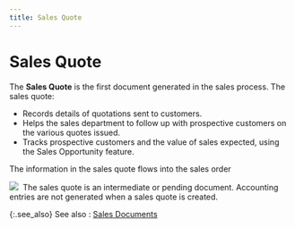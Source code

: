 ```yaml
---
title: Sales Quote
---
```


# Sales Quote


The **Sales Quote** is the first  document generated in the sales process. The sales quote:

- Records details  of quotations sent to customers.
- Helps the sales  department to follow up with prospective customers on the various quotes  issued.
- Tracks prospective  customers and the value of sales expected, using the Sales Opportunity  feature.



The information in the sales quote flows into the sales order


![]({{site.bp_baseurl}}/img/note.gif)  The  sales quote is an intermediate or pending document. Accounting entries  are not generated when a sales quote is created.


{:.see_also}
See also
: [Sales  Documents]({{site.bp_baseurl}}/docs/sys/sales-documents/sales_documents_businesss_process_in_everest_content.html)
